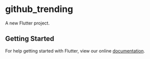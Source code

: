 # github_trending

A new Flutter project.

## Getting Started

For help getting started with Flutter, view our online
[documentation](https://flutter.io/).
